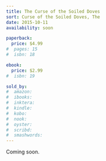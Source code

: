 ```yaml
---
title: The Curse of the Soiled Doves
sort: Curse of the Soiled Doves, The
date: 2015-10-11
availability: soon

paperback:
  price: $4.99
#  pages: 15
#  isbn: 18

ebook:
  price: $2.99
#  isbn: 19

sold_by:
#  amazon:
#  ibooks:
#  inktera:
#  kindle:
#  kobo:
#  nook:
#  oyster:
#  scribd:
#  smashwords:
---
```


Coming soon.
